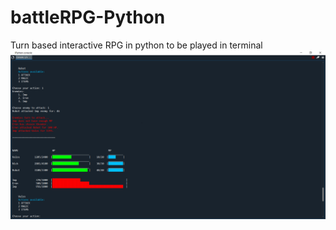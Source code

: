 # battleRPG-Python
Turn based interactive RPG in python to be played in terminal
![Example](https://github.com/HugoValente11/battleRPG-Python/blob/master/screenshots/example.png)

